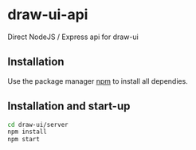 # draw-ui-api

Direct NodeJS / Express api for draw-ui

## Installation

Use the package manager [npm](https://www.npmjs.com/) to install all dependies.

## Installation and start-up

```bash
cd draw-ui/server
npm install
npm start
```

